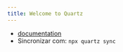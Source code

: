 ```yaml
---
title: Welcome to Quartz
---
```


-  [documentation](https://quartz.jzhao.xyz) 
- Sincronizar com: `npx quartz sync`